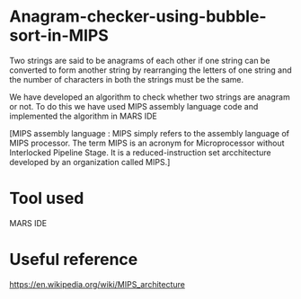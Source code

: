 # Anagram-checker-using-bubble-sort-in-MIPS
Two strings are said to be anagrams of each other if one string can be converted to form another string 
by rearranging the letters of one string and the number of characters in both the strings must be the same. 

We have developed an algorithm to check whether two strings are anagram or not. To do this we have used MIPS assembly language code and implemented the algorithm in MARS IDE

[MIPS assembly language : MIPS simply refers to the assembly language of MIPS processor. The term MIPS is an acronym for Microprocessor without Interlocked Pipeline Stage. It is a reduced-instruction set arcchitecture developed by an organization called MIPS.] 

# Tool used 
MARS IDE

# Useful reference
 https://en.wikipedia.org/wiki/MIPS_architecture
